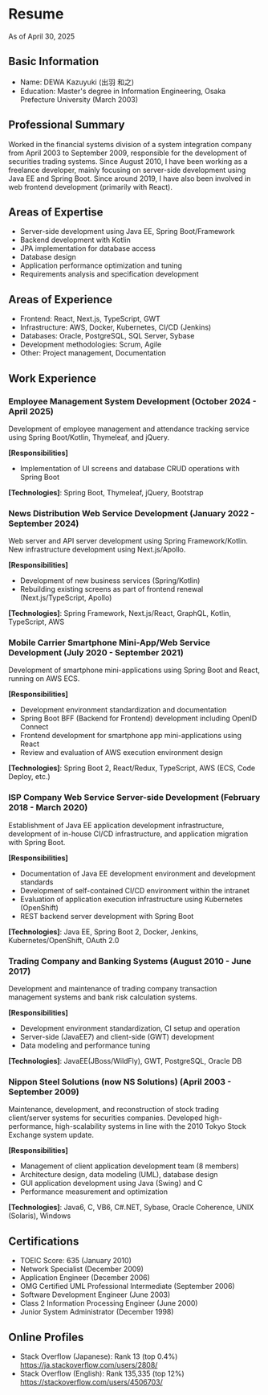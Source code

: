 # Resume

As of April 30, 2025

## Basic Information

- Name: DEWA Kazuyuki (出羽 和之)
- Education: Master's degree in Information Engineering, Osaka Prefecture University (March 2003)

## Professional Summary

Worked in the financial systems division of a system integration company from April 2003 to September 2009, responsible for the development of securities trading systems. Since August 2010, I have been working as a freelance developer, mainly focusing on server-side development using Java EE and Spring Boot. Since around 2019, I have also been involved in web frontend development (primarily with React).

## Areas of Expertise

- Server-side development using Java EE, Spring Boot/Framework
- Backend development with Kotlin
- JPA implementation for database access
- Database design
- Application performance optimization and tuning
- Requirements analysis and specification development

## Areas of Experience

- Frontend: React, Next.js, TypeScript, GWT
- Infrastructure: AWS, Docker, Kubernetes, CI/CD (Jenkins)
- Databases: Oracle, PostgreSQL, SQL Server, Sybase
- Development methodologies: Scrum, Agile
- Other: Project management, Documentation

## Work Experience

### Employee Management System Development (October 2024 - April 2025)

Development of employee management and attendance tracking service using Spring Boot/Kotlin, Thymeleaf, and jQuery.

**[Responsibilities]**

- Implementation of UI screens and database CRUD operations with Spring Boot

**[Technologies]**: Spring Boot, Thymeleaf, jQuery, Bootstrap

### News Distribution Web Service Development (January 2022 - September 2024)

Web server and API server development using Spring Framework/Kotlin. New infrastructure development using Next.js/Apollo.

**[Responsibilities]**

- Development of new business services (Spring/Kotlin)
- Rebuilding existing screens as part of frontend renewal (Next.js/TypeScript, Apollo)

**[Technologies]**: Spring Framework, Next.js/React, GraphQL, Kotlin, TypeScript, AWS

### Mobile Carrier Smartphone Mini-App/Web Service Development (July 2020 - September 2021)

Development of smartphone mini-applications using Spring Boot and React, running on AWS ECS.

**[Responsibilities]**

- Development environment standardization and documentation
- Spring Boot BFF (Backend for Frontend) development including OpenID Connect
- Frontend development for smartphone app mini-applications using React
- Review and evaluation of AWS execution environment design

**[Technologies]**: Spring Boot 2, React/Redux, TypeScript, AWS (ECS, Code Deploy, etc.)

### ISP Company Web Service Server-side Development (February 2018 - March 2020)

Establishment of Java EE application development infrastructure, development of in-house CI/CD infrastructure, and application migration with Spring Boot.

**[Responsibilities]**

- Documentation of Java EE development environment and development standards
- Development of self-contained CI/CD environment within the intranet
- Evaluation of application execution infrastructure using Kubernetes (OpenShift)
- REST backend server development with Spring Boot

**[Technologies]**: Java EE, Spring Boot 2, Docker, Jenkins, Kubernetes/OpenShift, OAuth 2.0

### Trading Company and Banking Systems (August 2010 - June 2017)

Development and maintenance of trading company transaction management systems and bank risk calculation systems.

**[Responsibilities]**

- Development environment standardization, CI setup and operation
- Server-side (JavaEE7) and client-side (GWT) development
- Data modeling and performance tuning

**[Technologies]**: JavaEE(JBoss/WildFly), GWT, PostgreSQL, Oracle DB

### Nippon Steel Solutions (now NS Solutions) (April 2003 - September 2009)

Maintenance, development, and reconstruction of stock trading client/server systems for securities companies. Developed high-performance, high-scalability systems in line with the 2010 Tokyo Stock Exchange system update.

**[Responsibilities]**

- Management of client application development team (8 members)
- Architecture design, data modeling (UML), database design
- GUI application development using Java (Swing) and C
- Performance measurement and optimization

**[Technologies]**: Java6, C, VB6, C#.NET, Sybase, Oracle Coherence, UNIX (Solaris), Windows

## Certifications

- TOEIC Score: 635 (January 2010)
- Network Specialist (December 2009)
- Application Engineer (December 2006)
- OMG Certified UML Professional Intermediate (September 2006)
- Software Development Engineer (June 2003)
- Class 2 Information Processing Engineer (June 2000)
- Junior System Administrator (December 1998)

## Online Profiles

- Stack Overflow (Japanese): Rank 13 (top 0.4%) https://ja.stackoverflow.com/users/2808/
- Stack Overflow (English): Rank 135,335 (top 12%) https://stackoverflow.com/users/4506703/
